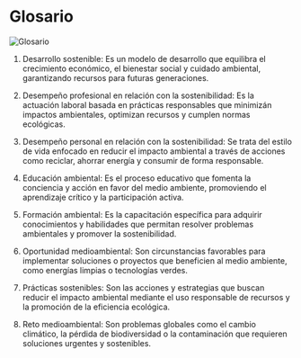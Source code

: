# Glosario 

![Glosario](img/)

1. Desarrollo sostenible: Es un modelo de desarrollo que equilibra el crecimiento económico, el bienestar social y cuidado ambiental, garantizando recursos para futuras generaciones.

2. Desempeño profesional en relación con la sostenibilidad: Es la actuación laboral basada en prácticas responsables que minimizán impactos ambientales, optimizan recursos y cumplen normas ecológicas.

3. Desempeño personal en relación con la sostenibilidad: Se trata del estilo de vida enfocado en reducir el impacto ambiental a través de acciones como reciclar, ahorrar energía y consumir de forma responsable.

4. Educación ambiental: Es el proceso educativo que fomenta la conciencia y acción en favor del medio ambiente, promoviendo el aprendizaje crítico y la participación activa.

5. Formación ambiental: Es la capacitación específica para adquirir conocimientos y habilidades que permitan resolver problemas ambientales y promover la sostenibilidad.

6. Oportunidad medioambiental: Son circunstancias favorables para implementar soluciones o proyectos que beneficien al medio ambiente, como energías limpias o tecnologías verdes.

7. Prácticas sostenibles: Son las acciones y estrategias que buscan reducir el impacto ambiental mediante el uso responsable de recursos y la promoción de la eficiencia ecológica.

8. Reto medioambiental: Son problemas globales como el cambio climático, la pérdida de biodiversidad o la contaminación que requieren soluciones urgentes y sostenibles.
